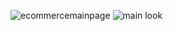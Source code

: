 ![ecommercemainpage](https://user-images.githubusercontent.com/76177578/115857969-1062d080-a437-11eb-9d54-fd9bdca312b8.png)
![main look](https://user-images.githubusercontent.com/76177578/115151704-ba78dc00-a076-11eb-9267-6ff720db166c.png)

